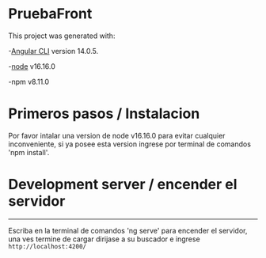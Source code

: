 # PruebaFront

This project was generated with: 

-[Angular CLI](https://github.com/angular/angular-cli) version 14.0.5.

-[node](https://nodejs.org/es/download/) v16.16.0

-npm v8.11.0

# Primeros pasos / Instalacion

Por favor intalar una version de node v16.16.0 para evitar cualquier inconveniente, si ya posee esta version ingrese por terminal de comandos 'npm install'.

# Development server / encender el servidor
---
Escriba en la terminal de comandos 'ng serve' para encender el servidor, una ves termine de cargar dirijase a su buscador e ingrese `http://localhost:4200/`


